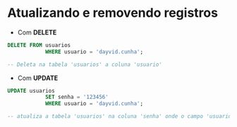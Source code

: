 # Atualizando e removendo registros

- Com **DELETE**

~~~ sql
DELETE FROM usuarios
            WHERE usuario = 'dayvid.cunha';

-- Deleta na tabela 'usuarios' a coluna 'usuario'
~~~

- Com **UPDATE**

~~~ sql
UPDATE usuarios
            SET senha = '123456'
            WHERE usuario = 'dayvid.cunha';

-- atualiza a tabela 'usuarios' na coluna 'senha' onde o campo 'usuario' é igual ao valor do 'where'
~~~